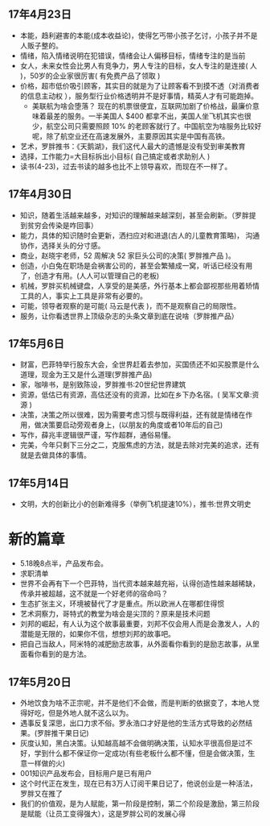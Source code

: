 ## 17年4月23日
* 本能，趋利避害的本能(成本收益论)，使得乞丐带小孩子乞讨，小孩子并不是人贩子整的。
* 情绪，陷入情绪说明在犯错误，情绪会让人偏移目标，情绪专注的是当前
* 女人，未来女性会比男人有竞争力，男人专注的目标，女人专注的是连接( 人 )，50岁的企业家很厉害( 有免费产品了领取 )
* 价格，超市低价吸引顾客，其实目的就是为了让顾客看不到摸不透（对消费者的信息主动权 ），服务型行业价格透明并不是好事情，精英人才有可能跑掉。
  + 美联航为啥会堕落？ 现在的机票很便宜，互联网加剧了价格战，最廉价意味着最差的服务。一半美国人 $400 都拿不出，美国人坐飞机其实也很少，航空公司只需要照顾 10% 的老顾客就行了。中国航空为啥服务比较好呢，除了航空业还在高速发展外，主要原因其实是中国有高铁。
* 艺术，罗胖推书：《天鹅湖》，我们这代人最大的遗憾是没有受到审美教育
* 选择，工作能力=大目标拆出小目标( 自己搞定或者求助别人 )
* 读书(4-23)，过去书读的越多也比不上领导喜欢，而现在不一样了。


## 17年4月30日
* 知识，随着生活越来越多，对知识的理解越来越深刻，甚至会刷新。（罗胖提到贫穷会传染是咋回事）
* 能力，具体的知识随时会更新，洒扫应对和进退(古人的儿童教育策略)， 沟通协作，选择关头的分寸感。
* 商业，赵晓宇老师，52 周解决 52 家巨头公司的决策( 罗胖推产品 )。
* 创造，小白兔在职场是会祸害公司的，甚至会繁殖成一窝，听话已经没有用了，创造才有用。(人人可以管理自己的老板)
* 机械，罗胖买机械键盘，人享受的是美感，外行基本上都会鄙视那些用着矫情工具的人，事实上工具是非常有必要的。
* 可能，领导者观察的是可能( 马云是代表 )，而不是观察自己的局限性。
* 服务，让你看透世界上顶级杂志的头条文章到底在说啥（罗胖推产品）

## 17年5月6日
* 财富，巴菲特举行股东大会，全世界赶着去参加，买国债还不如买股票是什么道理，现金为王又是什么道理(罗胖推产品)
* 家，咖啡书，是别致陈设，罗胖推书:20世纪世界建筑
* 资源，低估已有资源，高估还没有的资源，比如在乡下办名宿。( 吴军文章:资源 )
* 决策，决策之所以很难，因为需要考虑习惯与既得利益，还有就是情绪在作用，做决策要启动旁观者身上，(以朋友的角度或者10年后的自己)
* 写作，薛兆丰逻辑很严谨，写作超群，通俗易懂。
* 完美，今年只剩下三分之二，克服焦虑的方法，就是去除对完美的追求，还有就是去做具体的事情。


## 17年5月14日
* 文明，大的创新比小的创新难得多（举例飞机提速10%），推书:世界文明史


# 新的篇章
* 5.18晚8点半，产品发布会。
* 求职清单
* 世界不会再有下一个巴菲特，当代资本越来越充裕，认得创造性越来越稀缺，传承并被超越，这不就是一个好老师的宿命吗？
* 生态扩张主义，环境被替代了才是重点。所以欧洲人在哪都住得惯
* 艺术洞察力，哥特式的教堂为啥会是尖顶的？原来是技术问题
* 刘邦的崛起，有人认为这个故事最重要，刘邦不仅会用人而是会激发人，人的潜能是无限的，如果你不信，想想刘邦的故事吧。
* 把自己当敌人，阿米特的减肥励志故事，从外面看你看到的是励志故事，从里面看你看到的是方法。

## 17年5月20日
* 外地饮食为啥不正宗呢，并不是他们不会做，而是判断的依据变了，本地人觉得好吃，但是外地人就不这么以为。
* 遇事反复深思，出口力求不俗。罗永浩口才好是他的生活方式导致的必然结果。(罗胖推干果日记)
* 灰度认知，黑白决策。认知越高越不会做明确决策，认知水平很高但是过不好，学到什么都不保证你一定成功(有些老板什么都不懂，但是会做决策，生意一样做的火)
* 001知识产品发布会，目标用户是已有用户
* 这个时代正在发生，现在已有3万人订阅干果日记了，他说创业是一种活法，罗胖又在推了
* 我们的价值观，是为人赋能，第一阶段是控制，第二个阶段是激励，第三阶段是赋能（让员工变得强大），这是罗胖公司的发展心得

